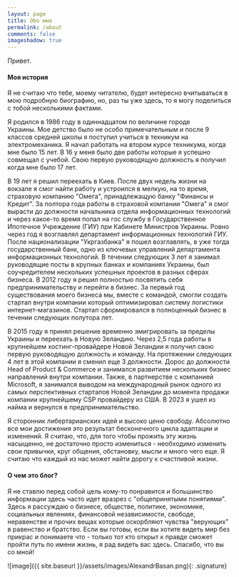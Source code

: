```yaml
---
layout: page
title: Обо мне
permalink: /about
comments: false
imageshadow: true
---
```


Привет.

#### Моя история

Я не считаю что тебе, моему читателю, будет интересно вчитываться в мою подробную биографию, но, раз ты уже здесь, то я могу поделиться с тобой несколькими фактами.

Я родился в 1986 году в одиннадцатом по величине городе Украины. Мое детство было не особо примечательным и после 9 классов средней школы я поступил учиться в техникум на электромеханика. Я начал работать на втором курсе техникума, когда мне было 15 лет. В 16 у меня было две работы которые я успешно совмещал с учебой. Свою первую руководящую должность я получил когда мне было 17 лет. 

В 19 лет я решил переехать в Киев. После двух недель жизни на вокзале я смог найти работу и устроился в мелкую, на то время, страховую компанию "Омега", принадлежащую банку "Финансы и Кредит". За полтора года работы в страховой компании "Омега" я смог вырасти до должности начальника отдела информационных технологий и через какое-то время попал на гос службу в Государственное Ипотечное Учреждение (ГИУ) при Кабинете Министров Украины. Ровно через год я возглавлял департамент информационных технологий ГИУ. После национализации "Укргазбанка" я пошел возглавлять, в уже тогда государственный банк, одно из ключевых управлений департамента информационных технологий. В течении следующих 3 лет я занимал руководящие посты в крупных банках и компаниях Украины, был соучредителем нескольких успешных проектов в разных сферах бизнеса. В 2012 году я решил полностью посвятить себя предпринимательству и перейти в бизнес. За первый год существования моего бизнеса мы, вместе с командой, смогли создать стартап внутри компании который оптимизировал систему логистики интернет-магазинов. Стартап сформировался в полноценный бизнес в течении следующих полутора лет.

В 2015 году я принял решение временно эмигрировать за пределы Украины и переехать в Новую Зеландию. Через 2,5 года работы в крупнейшем хостинг-провайдере Новой Зеландии я получил свою первую руководящую должность и команду. На протяжении следующих 4 лет в этой компании я сменил еще 3 должности. Дорос до должности Head of Product & Commerce и занимался развитием нескольких бизнес направлений внутри компании. Также, в партнерстве с компанией Microsoft, я занимался выводом на международный рынок одного из самых перспективных стартапов Новой Зеландии до момента продажи компании крупнейшему CSP провайдеру из США. В 2023 я ушел из найма и вернулся в предпринимательство.

Я сторонник либертарианских идей и высоко ценю свободу. Абсолютно все мои достижения это результат бесконечного цикла адаптации и изменений. Я считаю, что, для того чтобы прожить эту жизнь насыщенно, не достаточно просто измениться - необходимо изменить свои привычки, круг общения, обстановку, мысли и много чего еще. Я считаю что каждый из нас может найти дорогу к счастливой жизни.

#### О чем это блог?

Я не ставлю перед собой цель кому-то понравится и большинство информации здесь часто идет вразрез с "общепринятыми понятиями". Здесь я рассуждаю о бизнесе, обществе, политике, экономике, социальных явлениях, финансовой независимости, свободе, неравенстве и прочих вещах которые оскорбляют чувства "верующих" в равенство и братство. Если вы готовы, если вы хотите видеть мир без прикрас и понимаете что - только тот кто открыт к правде сможет пройти путь по имени жизнь, я рад видеть вас здесь. Спасибо, что вы со мной!

![image]({{ site.baseurl }}/assets/images/AlexandrBasan.png){: .signature}